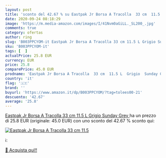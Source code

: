 ```yaml
---
layout: post
title: 'sconto del 42.67 % su Eastpak Jr Borsa A Tracolla  33 cm  11.5  '
date: 2020-09-24 08:18:29
image: 'https://m.media-amazon.com/images/I/41Nvm0aGiLL._SL200_.jpg'
comments: true
category: ofertas
author: ring
slug: 'B003PPCYOM-it Eastpak Jr Borsa A Tracolla 33 cm 11.5 L Grigio Sunday Grey'
sku: 'B003PPCYOM-it'
tags: [  ]
actualPrice: 25.8 EUR
currency: EUR
price: 25.8
comparePrice: 45.0 EUR
prodname: 'Eastpak Jr Borsa A Tracolla  33 cm  11.5 L  Grigio  Sunday Grey '
country: 'it'
flag: '🇮🇹'
brand: ''
buyurl: 'https://www.amazon.it/dp/B003PPCYOM/?tag=tolees00-21'
descuento: '42.67'
average: '25.8'
---
```


[Eastpak Jr Borsa A Tracolla  33 cm  11.5 L  Grigio  Sunday Grey ](https://www.amazon.it/dp/B003PPCYOM/?tag=tolees00-21) ha un prezzo di 25.8 EUR (originale: 45.0 EUR) con uno sconto del 42.67 % sconto qui:

[![Eastpak Jr Borsa A Tracolla  33 cm  11.5](https://m.media-amazon.com/images/I/41Nvm0aGiLL._SL200_.jpg)](https://www.amazon.it/dp/B003PPCYOM/?tag=tolees00-21)

ℹ️:


[🛒 Acquista qui!!](https://www.amazon.it/dp/B003PPCYOM/?tag=tolees00-21)
